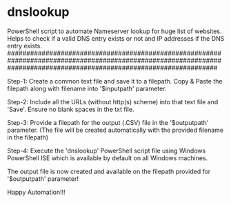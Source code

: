 # dnslookup
PowerShell script to automate Nameserver lookup for huge list of websites. Helps to check if a valid DNS entry exists or not and IP addresses if the DNS entry exists.
#######################################################################################################################################################################

Step-1: Create a common text file and save it to a filepath. Copy & Paste the filepath along with filename into '$inputpath' parameter.

Step-2: Include all the URLs (without http(s) scheme) into that text file and 'Save'. Ensure no blank spaces in the txt file.

Step-3: Provide a filepath for the output (.CSV) file in the '$outputpath' parameter. (The file will be created automatically with the provided filename in the filepath)

Step-4: Execute the 'dnslookup' PowerShell script file using Windows PowerShell ISE which is available by default on all Windows machines.

The output file is now created and available on the filepath provided for '$outputpath' parameter!

Happy Automation!!!
